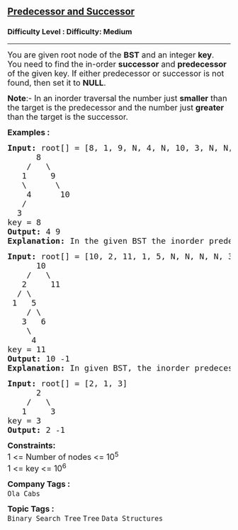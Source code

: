 <h2><a href="https://www.geeksforgeeks.org/problems/predecessor-and-successor/1">Predecessor and Successor</a></h2><h3>Difficulty Level : Difficulty: Medium</h3><hr><div class="problems_problem_content__Xm_eO"><p><span style="font-size: 18px;">You are given root node of the <strong>BST</strong> and an integer <strong>key</strong>. You need to find the in-order <strong>successor</strong> and <strong>predecessor</strong> of the given key. If either predecessor or successor is not found, then set it to <strong>NULL</strong>.</span></p>
<p><span style="font-size: 18px;"><strong>Note</strong>:- In an inorder traversal the number just <strong>smaller</strong> than the target is the predecessor and the number just <strong>greater</strong> than the target is the successor.&nbsp;</span></p>
<p><span style="font-size: 18px;"><strong>Examples :</strong></span></p>
<pre><span style="font-size: 18px;"><strong>Input: </strong>root[] = [8, 1, 9, N, 4, N, 10, 3, N, N, N]<strong><br></strong>      8
&nbsp;   /   \
&nbsp;  1     9<br>   \      \<br>    4      10<br>   /<br>  3
key = 8
<strong>Output: </strong>4 9<strong>
Explanation: </strong>In the given BST the inorder predecessor of 8 is 4 and inorder successor of 8 is 9.</span></pre>
<pre><span style="font-size: 18px;"><strong>Input: </strong>root[] = [10, 2, 11, 1, 5, N, N, N, N, 3, 6, N, 4, N, N]<strong><br></strong>      10
&nbsp;   /   \
&nbsp;  2     11<br>  / \<br> 1   5<br>    / \<br>   3   6<br>    \<br>     4
key = 11
<strong>Output: </strong>10 -1<strong>
Explanation: </strong>In given BST, the inorder predecessor of 11 is 10 whereas it does not have any inorder successor.</span></pre>
<pre><span style="font-size: 18px;"><strong>Input: </strong>root[] = [2, 1, 3]<strong><br></strong>      2
&nbsp;   /   \
&nbsp;  1     3
key = 3
<strong>Output: </strong>2 -1</span></pre>
<p><strong style="font-size: 18px;">Constraints:&nbsp;</strong><span style="font-size: 18px;"><br>1 &lt;= Number of nodes &lt;= 10<sup>5</sup><br>1 &lt;= key &lt;= 10<sup>6</sup></span></p></div><p><span style=font-size:18px><strong>Company Tags : </strong><br><code>Ola Cabs</code>&nbsp;<br><p><span style=font-size:18px><strong>Topic Tags : </strong><br><code>Binary Search Tree</code>&nbsp;<code>Tree</code>&nbsp;<code>Data Structures</code>&nbsp;